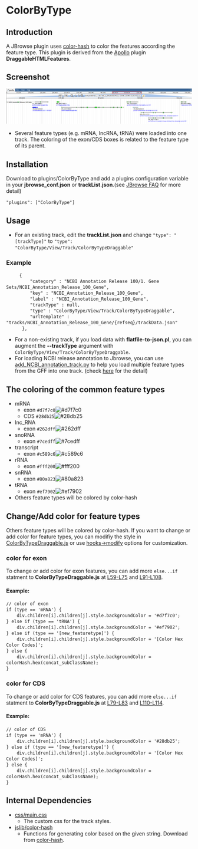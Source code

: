 # ColorByType

## Introduction

A JBrowse plugin uses [color-hash](https://github.com/zenozeng/color-hash) to color the features according the feature type. This plugin is derived from the [Apollo](https://github.com/GMOD/Apollo) plugin **DraggableHTMLFeatures**.

## Screenshot

![](img/screenshot.PNG)
- Several feature types (e.g. mRNA, lncRNA, tRNA) were loaded into one track. The coloring of the exon/CDS boxes is related to the feature type of its parent.

## Installation

Download to plugins/ColorByType and add a plugins configuration variable in your **jbrowse_conf.json** or **trackList.json**.(see [JBrowse FAQ](http://gmod.org/wiki/JBrowse_FAQ#Plugins) for more detail)
```shell
"plugins": ["ColorByType"]
```

## Usage
- For an existing track, edit the **trackList.json** and change `"type": "[trackType]"` to `"type": "ColorByType/View/Track/ColorByTypeDraggable"`

### Example
```shell
     {
         "category" : "NCBI Annotation Release 100/1. Gene Sets/NCBI_Annotation_Release_100_Gene",
         "key" : "NCBI_Annotation_Release_100_Gene",
         "label" : "NCBI_Annotation_Release_100_Gene",
         "trackType" : null,
         "type" : "ColorByType/View/Track/ColorByTypeDraggable",
         "urlTemplate" : "tracks/NCBI_Annotation_Release_100_Gene/{refseq}/trackData.json"
      },
```
- For a non-existing track, if you load data with **flatfile-to-json.pl**, you can augment the **--trackType** argument with `ColorByType/View/Track/ColorByTypeDraggable`.
- For loading NCBI release annotation to Jbrowse, you can use [add_NCBI_annotation_track.py](scripts/add_NCBI_annotation_track.py) to help you load multiple feature types from the GFF into one track. (check [here](docs/add_NCBI_annotation_track.md) for the detail)

## The coloring of the common feature types

- mRNA
    - exon `#d7f7c0`![#d7f7c0](https://placehold.it/15/d7f7c0/000000?text=+)
    - CDS `#28db25`![#28db25](https://placehold.it/15/28db25/000000?text=+)
- lnc_RNA
    - exon `#262dff`![#262dff](https://placehold.it/15/262dff/000000?text=+)
- snoRNA
    - exon `#7cedff`![#7cedff](https://placehold.it/15/7cedff/000000?text=+)
- transcript
    - exon `#c589c6`![#c589c6](https://placehold.it/15/c589c6/000000?text=+)
- rRNA
    - exon `#fff200`![#fff200](https://placehold.it/15/fff200/000000?text=+)
- snRNA
    - exon `#80a823`![#80a823](https://placehold.it/15/80a823/000000?text=+)
- tRNA
    - exon `#ef7902`![#ef7902](https://placehold.it/15/ef7902/000000?text=+)
- Others feature types will be colored by color-hash

## Change/Add color for feature types

Others feature types will be colored by color-hash. If you want to change or add color for feature types, you can modifiy the style in [ColorByTypeDraggable.js](js/View/Track/ColorByTypeDraggable.js#L84-L124) or use [hooks→modify](http://gmod.org/wiki/JBrowse_Configuration_Guide#HTMLFeatures_Configuration_Options) options for customization.

### color for exon

To change or add color for exon features, you can add more `else...if` statment to **ColorByTypeDraggable.js** at [L59-L75](js/View/Track/ColorByTypeDraggable.js#L59-L75) and [L91-L108](js/View/Track/ColorByTypeDraggable.js#L91-L108).

#### Example:

``` shell
// color of exon
if (type == 'mRNA') {
    div.children[i].children[j].style.backgroundColor = '#d7f7c0';
} else if (type == 'tRNA') {
    div.children[i].children[j].style.backgroundColor = '#ef7902';
} else if (type == '[new_featuretype]') {
    div.children[i].children[j].style.backgroundColor = '[Color Hex Color Codes]';
} else {
    div.children[i].children[j].style.backgroundColor = colorHash.hex(concat_subClassName);
}
```

### color for CDS

To change or add color for CDS features, you can add more `else...if` statment to **ColorByTypeDraggable.js** at [L79-L83](js/View/Track/ColorByTypeDraggable.js#L79-L83) and [L110-L114](js/View/Track/ColorByTypeDraggable.js#L110-L114).

#### Example:

```shell
// color of CDS
if (type == 'mRNA') {
    div.children[i].children[j].style.backgroundColor = '#28db25';
} else if (type == '[new_featuretype]') {
    div.children[i].children[j].style.backgroundColor = '[Color Hex Color Codes]';
} else {
    div.children[i].children[j].style.backgroundColor = colorHash.hex(concat_subClassName);
}
```

## Internal Dependencies

- [css/main.css](css/main.css)
    - The custom css for the track styles.
- [jslib/color-hash](jslib/color-hash)
    - Functions for generating color based on the given string. Download from [color-hash](https://github.com/zenozeng/color-hash).
